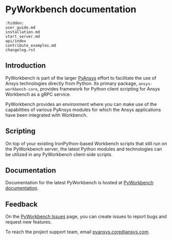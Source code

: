 PyWorkbench documentation
=========================

```{toctree}
:hidden:
user_guide.md
installation.md
start_server.md
api/index
contribute_examples.md
changelog.rst
```

Introduction
------------
PyWorkbench is part of the larger [PyAnsys](https://docs.pyansys.com/)
effort to facilitate the use of Ansys technologies directly from Python.
Its primary package, ``ansys-workbench-core``, provides framework for Python client
scripting for Ansys Workbench as a gRPC service.

PyWorkbench provides an environment where you can make use of the capabilities
of various PyAnsys modules for which the Ansys applications have been
integrated with Workbench.

Scripting
---------
On top of your existing IronPython-based Workbench scripts that still run on the
PyWorkbench server, the latest Python modules and technologies can be utilized in
any PyWorkbench client-side scripts.

Documentation
-------------
Documentation for the latest PyWorkbench is hosted at [PyWorkbench documentation](https://workbench.docs.pyansys.com/).


Feedback
--------
On the [PyWorkbench Issues](https://github.com/ansys/pyworkbench/issues) page,
you can create issues to report bugs and request new features.

To reach the project support team, email [pyansys.core@ansys.com](mailto:pyansys.core@ansys.com).
